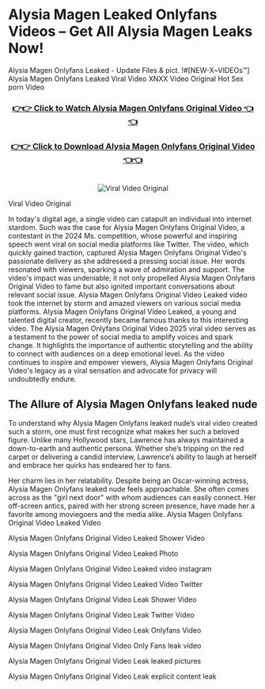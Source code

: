 # Alysia Magen Leaked Onlyfans Videos – Get All Alysia Magen Leaks Now!

Alysia Magen Onlyfans Leaked - Update Files & pict. !#[NEW-X~VIDEOs™] Alysia Magen Onlyfans Leaked Viral Video XNXX Video Original Hot Sex porn Video
<br>
<div align="center">
<h3><a href="https://links2leaks.com?utm_source=alysiamagen&utm_medium=gitlong" rel="nofollow">👉👉 Click to Watch Alysia Magen Onlyfans Original Video 👈👈</a></h3>
<h3><a href="https://links2leaks.com?utm_source=alysiamagen&utm_medium=gitlong" rel="nofollow">👉👉 Click to Download Alysia Magen Onlyfans Original Video 👈👈</a></h3>
<br>
<a href="https://links2leaks.com?utm_source=alysiamagen&utm_medium=gitlong" rel="nofollow"><img src="https://i.ibb.co/Gkj2r4b/banner.png" alt="Viral Video Original" style="max-width: 100%; display: inline-block;" data-target="animated-image.originalImage"></a>
</div>

Viral Video Original

In today's digital age, a single video can catapult an individual into internet stardom. Such was the case for Alysia Magen Onlyfans Original Video, a contestant in the 2024 Ms. competition, whose powerful and inspiring speech went viral on social media platforms like Twitter.
The video, which quickly gained traction, captured Alysia Magen Onlyfans Original Video's passionate delivery as she addressed a pressing social issue. Her words resonated with viewers, sparking a wave of admiration and support. The video's impact was undeniable; it not only propelled Alysia Magen Onlyfans Original Video to fame but also ignited important conversations about relevant social issue.
Alysia Magen Onlyfans Original Video Leaked video took the internet by storm and amazed viewers on various social media platforms. Alysia Magen Onlyfans Original Video Leaked, a young and talented digital creator, recently became famous thanks to this interesting video.
The Alysia Magen Onlyfans Original Video 2025 viral video serves as a testament to the power of social media to amplify voices and spark change. It highlights the importance of authentic storytelling and the ability to connect with audiences on a deep emotional level. As the video continues to inspire and empower viewers, Alysia Magen Onlyfans Original Video's legacy as a viral sensation and advocate for privacy will undoubtedly endure.

<h2>The Allure of Alysia Magen Onlyfans leaked nude</h2>


To understand why Alysia Magen Onlyfans leaked nude’s viral video created such a storm, one must first recognize what makes her such a beloved figure. Unlike many Hollywood stars, Lawrence has always maintained a down-to-earth and authentic persona. Whether she’s tripping on the red carpet or delivering a candid interview, Lawrence’s ability to laugh at herself and embrace her quirks has endeared her to fans.

Her charm lies in her relatability. Despite being an Oscar-winning actress, Alysia Magen Onlyfans leaked nude feels approachable. She often comes across as the "girl next door" with whom audiences can easily connect. Her off-screen antics, paired with her strong screen presence, have made her a favorite among moviegoers and the media alike.
Alysia Magen Onlyfans Original Video Leaked Video

Alysia Magen Onlyfans Original Video Leaked Shower Video

Alysia Magen Onlyfans Original Video Leaked Photo

Alysia Magen Onlyfans Original Video Leaked video instagram

Alysia Magen Onlyfans Original Video Leaked Video Twitter

Alysia Magen Onlyfans Original Video Leak Shower Video

Alysia Magen Onlyfans Original Video Leak Twitter Video

Alysia Magen Onlyfans Original Video Leak Onlyfans Video

Alysia Magen Onlyfans Original Video Only Fans leak video

Alysia Magen Onlyfans Original Video Leak leaked pictures

Alysia Magen Onlyfans Original Video Leak explicit content leak